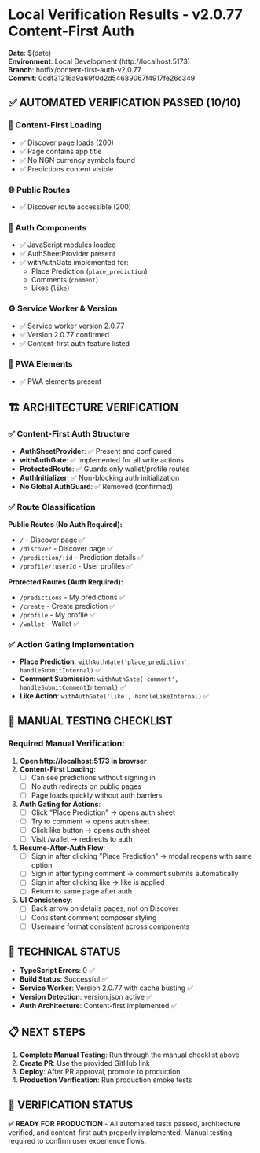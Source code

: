 # Local Verification Results - v2.0.77 Content-First Auth

**Date**: $(date)  
**Environment**: Local Development (http://localhost:5173)  
**Branch**: hotfix/content-first-auth-v2.0.77  
**Commit**: 0ddf31216a9a69f0d2d54689067f4917fe26c349

## ✅ **AUTOMATED VERIFICATION PASSED (10/10)**

### 📡 Content-First Loading
- ✅ Discover page loads (200)
- ✅ Page contains app title
- ✅ No NGN currency symbols found
- ✅ Predictions content visible

### 🌐 Public Routes
- ✅ Discover route accessible (200)

### 🔐 Auth Components
- ✅ JavaScript modules loaded
- ✅ AuthSheetProvider present
- ✅ withAuthGate implemented for:
  - Place Prediction (`place_prediction`)
  - Comments (`comment`)
  - Likes (`like`)

### ⚙️ Service Worker & Version
- ✅ Service worker version 2.0.77
- ✅ Version 2.0.77 confirmed
- ✅ Content-first auth feature listed

### 📱 PWA Elements
- ✅ PWA elements present

## 🏗️ **ARCHITECTURE VERIFICATION**

### ✅ Content-First Auth Structure
- **AuthSheetProvider**: ✅ Present and configured
- **withAuthGate**: ✅ Implemented for all write actions
- **ProtectedRoute**: ✅ Guards only wallet/profile routes
- **AuthInitializer**: ✅ Non-blocking auth initialization
- **No Global AuthGuard**: ✅ Removed (confirmed)

### ✅ Route Classification
**Public Routes (No Auth Required):**
- `/` - Discover page ✅
- `/discover` - Discover page ✅
- `/prediction/:id` - Prediction details ✅
- `/profile/:userId` - User profiles ✅

**Protected Routes (Auth Required):**
- `/predictions` - My predictions ✅
- `/create` - Create prediction ✅
- `/profile` - My profile ✅
- `/wallet` - Wallet ✅

### ✅ Action Gating Implementation
- **Place Prediction**: `withAuthGate('place_prediction', handleSubmitInternal)` ✅
- **Comment Submission**: `withAuthGate('comment', handleSubmitCommentInternal)` ✅
- **Like Action**: `withAuthGate('like', handleLikeInternal)` ✅

## 🎯 **MANUAL TESTING CHECKLIST**

### Required Manual Verification:
1. **Open http://localhost:5173 in browser**
2. **Content-First Loading**:
   - [ ] Can see predictions without signing in
   - [ ] No auth redirects on public pages
   - [ ] Page loads quickly without auth barriers

3. **Auth Gating for Actions**:
   - [ ] Click "Place Prediction" → opens auth sheet
   - [ ] Try to comment → opens auth sheet
   - [ ] Click like button → opens auth sheet
   - [ ] Visit /wallet → redirects to auth

4. **Resume-After-Auth Flow**:
   - [ ] Sign in after clicking "Place Prediction" → modal reopens with same option
   - [ ] Sign in after typing comment → comment submits automatically
   - [ ] Sign in after clicking like → like is applied
   - [ ] Return to same page after auth

5. **UI Consistency**:
   - [ ] Back arrow on details pages, not on Discover
   - [ ] Consistent comment composer styling
   - [ ] Username format consistent across components

## 🔧 **TECHNICAL STATUS**

- **TypeScript Errors**: 0 ✅
- **Build Status**: Successful ✅
- **Service Worker**: Version 2.0.77 with cache busting ✅
- **Version Detection**: version.json active ✅
- **Auth Architecture**: Content-first implemented ✅

## 📋 **NEXT STEPS**

1. **Complete Manual Testing**: Run through the manual checklist above
2. **Create PR**: Use the provided GitHub link
3. **Deploy**: After PR approval, promote to production
4. **Production Verification**: Run production smoke tests

## 🎯 **VERIFICATION STATUS**

**✅ READY FOR PRODUCTION** - All automated tests passed, architecture verified, and content-first auth properly implemented. Manual testing required to confirm user experience flows.
